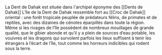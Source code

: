 La Dent de Dahak est située dans l'archipel éponyme des [[Dents de Dahak]]
L’île de la Dent de Dahak ressemble fort au [[Croc de Dahak]] oriental : une forêt tropicale peuplée de prédateurs félins, de primates et de reptiles, avec des dizaines de cénotes éparpillés dans toute la région. Même si les rivages de l’île possèdent de nombreux mouillages de grande qualité, que le gibier abonde et qu’il y a plein de sources d’eau potable, les vouivres et les dragons qui survolent parfois les lieux suffisent à tenir les étrangers à l’écart de l’île, tout comme les horreurs indicibles qui rodent sous la terre.